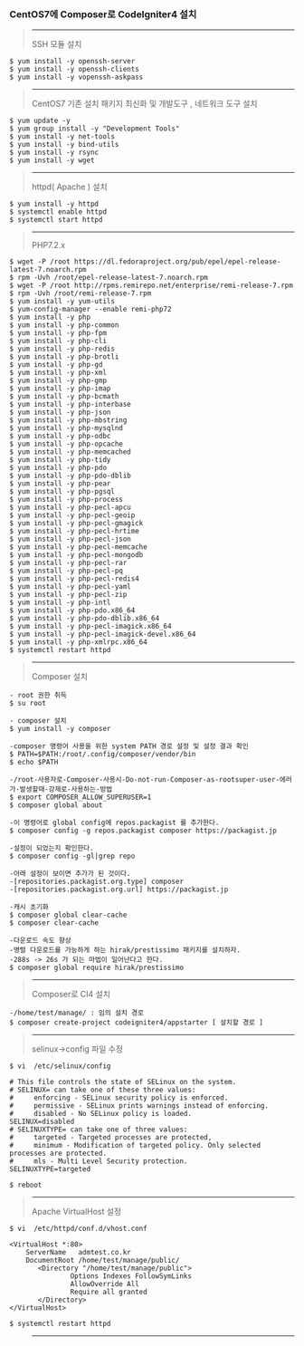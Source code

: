 
### CentOS7에 Composer로 CodeIgniter4 설치
>-----------------------------------------------------------------------
> SSH 모듈 설치
```
$ yum install -y openssh-server
$ yum install -y openssh-clients
$ yum install -y vopenssh-askpass
```
>-----------------------------------------------------------------------
> CentOS7 기존 설치 패키지 최신화 및 개발도구 , 네트워크 도구 설치
>
```
$ yum update -y
$ yum group install -y "Development Tools"
$ yum install -y net-tools
$ yum install -y bind-utils
$ yum install -y rsync
$ yum install -y wget
```
>-----------------------------------------------------------------------
> httpd( Apache ) 설치
>
```
$ yum install -y httpd
$ systemctl enable httpd
$ systemctl start httpd
```
>-----------------------------------------------------------------------
> PHP7.2.x 
>
```
$ wget -P /root https://dl.fedoraproject.org/pub/epel/epel-release-latest-7.noarch.rpm
$ rpm -Uvh /root/epel-release-latest-7.noarch.rpm
$ wget -P /root http://rpms.remirepo.net/enterprise/remi-release-7.rpm
$ rpm -Uvh /root/remi-release-7.rpm
$ yum install -y yum-utils
$ yum-config-manager --enable remi-php72
$ yum install -y php
$ yum install -y php-common
$ yum install -y php-fpm
$ yum install -y php-cli
$ yum install -y php-redis
$ yum install -y php-brotli
$ yum install -y php-gd
$ yum install -y php-xml
$ yum install -y php-gmp
$ yum install -y php-imap
$ yum install -y php-bcmath
$ yum install -y php-interbase
$ yum install -y php-json
$ yum install -y php-mbstring
$ yum install -y php-mysqlnd
$ yum install -y php-odbc
$ yum install -y php-opcache
$ yum install -y php-memcached
$ yum install -y php-tidy
$ yum install -y php-pdo
$ yum install -y php-pdo-dblib
$ yum install -y php-pear
$ yum install -y php-pgsql
$ yum install -y php-process
$ yum install -y php-pecl-apcu
$ yum install -y php-pecl-geoip
$ yum install -y php-pecl-gmagick
$ yum install -y php-pecl-hrtime
$ yum install -y php-pecl-json
$ yum install -y php-pecl-memcache
$ yum install -y php-pecl-mongodb
$ yum install -y php-pecl-rar
$ yum install -y php-pecl-pq
$ yum install -y php-pecl-redis4
$ yum install -y php-pecl-yaml
$ yum install -y php-pecl-zip
$ yum install -y php-intl
$ yum install -y php-pdo.x86_64
$ yum install -y php-pdo-dblib.x86_64
$ yum install -y php-pecl-imagick.x86_64
$ yum install -y php-pecl-imagick-devel.x86_64
$ yum install -y php-xmlrpc.x86_64
$ systemctl restart httpd
```
>-----------------------------------------------------------------------
> Composer 설치
>
```
- root 권한 취득
$ su root

- composer 설치
$ yum install -y composer

-composer 명령어 사용을 위한 system PATH 경로 설정 및 설정 결과 확인
$ PATH=$PATH:/root/.config/composer/vendor/bin
$ echo $PATH

-/root-사용자로-Composer-사용시-Do-not-run-Composer-as-rootsuper-user-에러가-발생할때-강제로-사용하는-방법
$ export COMPOSER_ALLOW_SUPERUSER=1
$ composer global about

-이 명령어로 global config에 repos.packagist 를 추가한다.
$ composer config -g repos.packagist composer https://packagist.jp

-설정이 되었는지 확인한다.
$ composer config -gl|grep repo

-아래 설정이 보이면 추가가 된 것이다.
-[repositories.packagist.org.type] composer
-[repositories.packagist.org.url] https://packagist.jp

-캐시 초기화
$ composer global clear-cache
$ composer clear-cache

-다운로드 속도 향상
-병렬 다운로드를 가능하게 하는 hirak/prestissimo 패키지를 설치하자.
-288s -> 26s 가 되는 마법이 일어난다고 한다.
$ composer global require hirak/prestissimo

```
>-----------------------------------------------------------------------
> Composer로 CI4 설치
>
```
-/home/test/manage/ : 임의 설치 경로
$ composer create-project codeigniter4/appstarter [ 설치할 경로 ]
```
>-----------------------------------------------------------------------
> selinux->config 파일 수정
>
```
$ vi  /etc/selinux/config 

# This file controls the state of SELinux on the system.
# SELINUX= can take one of these three values:
#     enforcing - SELinux security policy is enforced.
#     permissive - SELinux prints warnings instead of enforcing.
#     disabled - No SELinux policy is loaded.
SELINUX=disabled
# SELINUXTYPE= can take one of three values:
#     targeted - Targeted processes are protected,
#     minimum - Modification of targeted policy. Only selected processes are protected. 
#     mls - Multi Level Security protection.
SELINUXTYPE=targeted 

$ reboot
```
>-----------------------------------------------------------------------
> Apache VirtualHost 설정
>
```
$ vi  /etc/httpd/conf.d/vhost.conf

<VirtualHost *:80>
    ServerName   admtest.co.kr
    DocumentRoot /home/test/manage/public/
       <Directory "/home/test/manage/public">
               Options Indexes FollowSymLinks
               AllowOverride All
               Require all granted
       </Directory>
</VirtualHost>

$ systemctl restart httpd
```

>-----------------------------------------------------------------------
